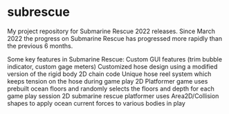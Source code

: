 # subrescue

My project repository for Submarine Rescue 2022 releases.  Since March 2022 the progress on Submarine Rescue has progressed more rapidly than the previous 6 months.

Some key features in Submarine Rescue:
    Custom GUI features (trim bubble indicator, custom gage meters)
    Customized hose design using a modified version of the rigid body 2D chain code
    Unique hose reel system which keeps tension on the hose during game play
    2D Platformer game uses prebuilt ocean floors and randomly selects the floors and depth for each game play session
    2D submarine rescue platformer uses Area2D/Collision shapes to apply ocean current forces to various bodies in play

